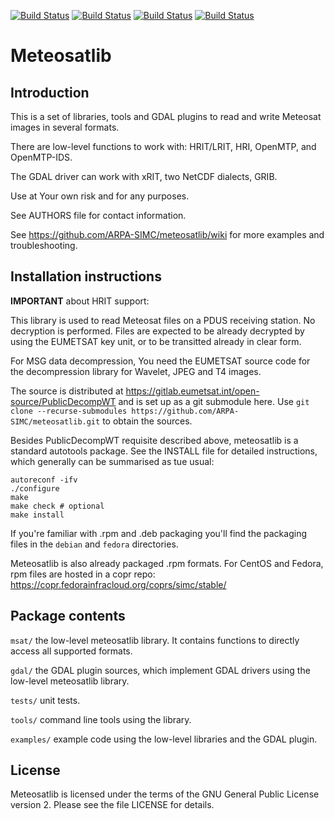 [![Build Status](https://simc.arpae.it/moncic-ci/meteosatlib/centos7.png)](https://simc.arpae.it/moncic-ci/meteosatlib/)
[![Build Status](https://simc.arpae.it/moncic-ci/meteosatlib/centos8.png)](https://simc.arpae.it/moncic-ci/meteosatlib/)
[![Build Status](https://simc.arpae.it/moncic-ci/meteosatlib/fedora36.png)](https://simc.arpae.it/moncic-ci/meteosatlib/)
[![Build Status](https://copr.fedorainfracloud.org/coprs/simc/stable/package/meteosatlib/status_image/last_build.png)](https://copr.fedorainfracloud.org/coprs/simc/stable/package/meteosatlib/)

Meteosatlib
===============================================================


Introduction
------------

This is a set of libraries, tools and GDAL plugins to read and write Meteosat
images in several formats.

There are low-level functions to work with: HRIT/LRIT, HRI, OpenMTP, and
OpenMTP-IDS.

The GDAL driver can work with xRIT, two NetCDF dialects, GRIB.

Use at Your own risk and for any purposes.

See AUTHORS file for contact information.

See https://github.com/ARPA-SIMC/meteosatlib/wiki for more examples and
troubleshooting.

Installation instructions
-------------------------

**IMPORTANT** about HRIT support:

  This library is used to read Meteosat files on a PDUS receiving station. No
  decryption is performed. Files are expected to be already decrypted by using
  the EUMETSAT key unit, or to be transitted already in clear form.
  
  For MSG data decompression, You need the EUMETSAT source code for the
  decompression library for Wavelet, JPEG and T4 images.
  
  The source is distributed at https://gitlab.eumetsat.int/open-source/PublicDecompWT
  and is set up as a git submodule here. Use `git clone --recurse-submodules
  https://github.com/ARPA-SIMC/meteosatlib.git` to obtain the sources.

Besides PublicDecompWT requisite described above, meteosatlib
is a standard autotools package. See the INSTALL file for detailed
instructions, which generally can be summarised as tue usual:

    autoreconf -ifv
    ./configure
    make
    make check # optional
    make install

If you're familiar with .rpm and .deb packaging you'll find the packaging 
files in the `debian` and `fedora` directories.

Meteosatlib is also already packaged .rpm formats.
For CentOS and Fedora, rpm files are hosted in a copr repo:
https://copr.fedorainfracloud.org/coprs/simc/stable/


Package contents
----------------

`msat/`        the low-level meteosatlib library. It contains functions to
             directly access all supported formats.

`gdal/`        the GDAL plugin sources, which implement GDAL drivers using the
             low-level meteosatlib library.

`tests/`       unit tests.

`tools/`       command line tools using the library.

`examples/`    example code using the low-level libraries and the GDAL plugin.


License
-------

Meteosatlib is licensed under the terms of the GNU General Public License version
2.  Please see the file LICENSE for details.
